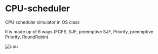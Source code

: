 # CPU-scheduler
CPU scheduler simulator in OS class

It is made up of 6 ways.(FCFS, SJF, preemptive SJF, Priority, preemptive Priority, RoundRobin)

![cpu](https://user-images.githubusercontent.com/43372042/94391980-01ae8680-0192-11eb-9d0c-5ac9f94350f6.png)
